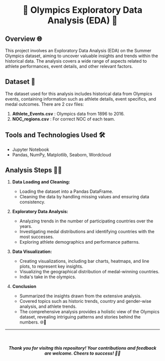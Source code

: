 <h1 align='center'> 🏅 Olympics Exploratory Data Analysis (EDA) 🏅 </h1>

## Overview 🌐

This project involves an Exploratory Data Analysis (EDA) on the Summer Olympics dataset, aiming to uncover valuable insights and trends within the historical data. The analysis covers a wide range of aspects related to athlete performances, event details, and other relevant factors.

## Dataset 📂

The dataset used for this analysis includes historical data from Olympics events, containing information such as athlete details, event specifics, and medal outcomes.
There are 2 csv files:
1. **Athlete_Events.csv** : Olympics data from 1896 to 2016. 
2. **NOC_regions.csv** : For correct NOC of each team.

## Tools and Technologies Used 🛠️

- Jupyter Notebook 
- Pandas, NumPy, Matplotlib, Seaborn, Wordcloud

## Analysis Steps 🕵️‍♂️

1. **Data Loading and Cleaning:**
   - Loading the dataset into a Pandas DataFrame.
   - Cleaning the data by handling missing values and ensuring data consistency.

2. **Exploratory Data Analysis:**
   - Analyzing trends in the number of participating countries over the years.
   - Investigating medal distributions and identifying countries with the most successes.
   - Exploring athlete demographics and performance patterns.

3. **Data Visualization:**
   - Creating visualizations, including bar charts, heatmaps, and line plots, to represent key insights.
   - Visualizing the geographical distribution of medal-winning countries.
   - India's take in the olympics.

4. **Conclusion**
   - Summarized the insights drawn from the extensive analysis.
   - Covered topics such as historic trends, country and gender-wise analysis, and athlete trends.
   - The comprehensive analysis provides a holistic view of the Olympics dataset, revealing intriguing patterns and stories behind the numbers. 🌐🥇

<hr>
<br>

<h4 align='center'> <i>Thank you for visitng this repository! Your contributions and feedback are welcome. 
Cheers to success! 🚀🥤 </i></h4>
